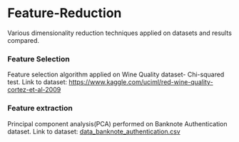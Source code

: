 # Feature-Reduction
Various dimensionality reduction techniques applied on datasets and results compared.


### Feature Selection
Feature selection algorithm applied on Wine Quality dataset- Chi-squared test.
Link to dataset: https://www.kaggle.com/uciml/red-wine-quality-cortez-et-al-2009

### Feature extraction
Principal component analysis(PCA) performed on Banknote Authentication dataset.
Link to dataset: [data_banknote_authentication.csv](https://github.com/aishanii/Feature-Reduction/files/7090350/data_banknote_authentication.csv)





